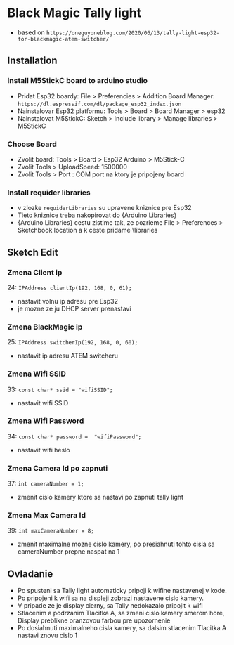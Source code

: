 # Black Magic Tally light 

- based on ```https://oneguyoneblog.com/2020/06/13/tally-light-esp32-for-blackmagic-atem-switcher/```

## Installation

### Install M5StickC board to arduino studio

- Pridat Esp32 boardy: File > Preferencies > Addition Board Manager: ```https://dl.espressif.com/dl/package_esp32_index.json```
- Nainstalovar Esp32 platformu: Tools > Board > Board Manager > esp32
- Nainstalovat M5StickC: Sketch > Include library > Manage libraries > M5StickC

### Choose Board

- Zvolit board: Tools > Board > Esp32 Arduino > M5Stick-C
- Zvolit Tools > UploadSpeed: 1500000
- Zvolit Tools > Port : COM port na ktory je pripojeny board

### Install requider libraries

- v zlozke ```requiderLibraries``` su upravene kniznice pre Esp32
- Tieto kniznice treba nakopirovat do {Arduino Libraries}
- {Arduino Libraries} cestu zistime tak, ze pozrieme File > Preferences > Sketchbook location a k ceste pridame \libraries


## Sketch Edit

### Zmena Client ip
24: ```IPAddress clientIp(192, 168, 0, 61);```
- nastavit volnu ip adresu pre Esp32 
- je mozne ze ju DHCP server prenastavi

### Zmena BlackMagic ip
25: ```IPAddress switcherIp(192, 168, 0, 60);```
- nastavit ip adresu ATEM switcheru

### Zmena Wifi SSID
33: ```const char* ssid = "wifiSSID";```
- nastavit wifi SSID

### Zmena Wifi Password
34: ```const char* password =  "wifiPassword";```
- nastavit wifi heslo

### Zmena Camera Id po zapnuti
37: ```int cameraNumber = 1;```
- zmenit cislo kamery ktore sa nastavi po zapnuti tally light

### Zmena Max Camera Id
39: ```int maxCameraNumber = 8;```
- zmenit maximalne mozne cislo kamery, po presiahnuti tohto cisla sa cameraNumber prepne naspat na 1

## Ovladanie

- Po spusteni sa Tally light automaticky pripoji k wifine nastavenej v kode.
- Po pripojeni k wifi sa na displeji zobrazi nastavene cislo kamery.
- V pripade ze je display cierny, sa Tally nedokazalo pripojit k wifi
- Stlacenim a podrzanim Tlacitka A, sa zmeni cislo kamery smerom hore, Display preblikne oranzovou farbou pre upozornenie
- Po dosiahnuti maximalneho cisla kamery, sa dalsim stlacenim Tlacitka A nastavi znovu cislo 1